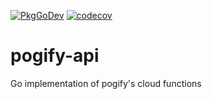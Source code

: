 [![PkgGoDev](https://pkg.go.dev/badge/github.com/pogify/pogify-api)](https://pkg.go.dev/github.com/pogify/pogify-api)
[![codecov](https://codecov.io/gh/Pogify/pogify-api/branch/master/graph/badge.svg)](https://codecov.io/gh/Pogify/pogify-api)
# pogify-api
Go implementation of pogify's cloud functions

